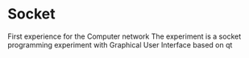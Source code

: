 # Socket
First experience for the Computer network
The experiment is a socket programming experiment with Graphical User Interface based on qt
